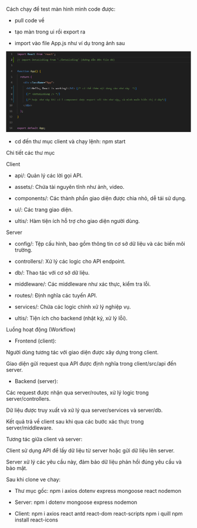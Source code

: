 Cách chạy để test màn hình mình code được:

- pull code về

- tạo màn trong ui rồi export ra

- import vào file App.js như ví dụ trong ảnh sau

![Local Image](client/public/image/image.png)

- cd đến thư mục client và chạy lệnh: npm start


Chi tiết các thư mục

Client

- api/: Quản lý các lời gọi API.

- assets/: Chứa tài nguyên tĩnh như ảnh, video.

- components/: Các thành phần giao diện được chia nhỏ, dễ tái sử dụng.

- ui/: Các trang giao diện.

- ultis/: Hàm tiện ích hỗ trợ cho giao diện người dùng.

Server

- config/: Tệp cấu hình, bao gồm thông tin cơ sở dữ liệu và các biến môi trường.

- controllers/: Xử lý các logic cho API endpoint.

- db/: Thao tác với cơ sở dữ liệu.

- middleware/: Các middleware như xác thực, kiểm tra lỗi.

- routes/: Định nghĩa các tuyến API.

- services/: Chứa các logic chính xử lý nghiệp vụ.

- ultis/: Tiện ích cho backend (nhật ký, xử lý lỗi).


Luồng hoạt động (Workflow)

- Frontend (client):

Người dùng tương tác với giao diện được xây dựng trong client.

Giao diện gửi request qua API được định nghĩa trong client/src/api đến server.

- Backend (server):

Các request được nhận qua server/routes, xử lý logic trong server/controllers.

Dữ liệu được truy xuất và xử lý qua server/services và server/db.

Kết quả trả về client sau khi qua các bước xác thực trong server/middleware.

Tương tác giữa client và server:

Client sử dụng API để lấy dữ liệu từ server hoặc gửi dữ liệu lên server.

Server xử lý các yêu cầu này, đảm bảo dữ liệu phản hồi đúng yêu cầu và bảo mật.


Sau khi clone ve chay:

- Thư mục gốc: npm i axios dotenv express mongoose react nodemon

- Server: npm i dotenv mongoose express nodemon

- Client: npm i axios react antd react-dom react-scripts
          npm i quill
          npm install react-icons

